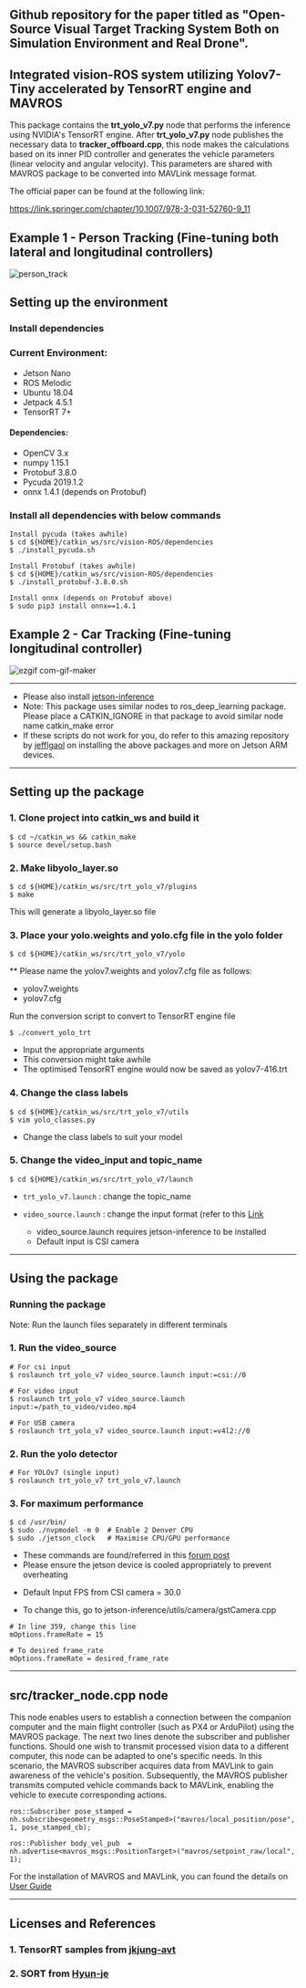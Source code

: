 ## Github repository for the paper titled as "Open-Source Visual Target Tracking System Both on Simulation Environment and Real Drone".

## Integrated vision-ROS system utilizing Yolov7-Tiny accelerated by TensorRT engine and MAVROS 

This package contains the **trt_yolo_v7.py** node that performs the inference using NVIDIA's TensorRT engine.
After **trt_yolo_v7.py** node publishes the necessary data to **tracker_offboard.cpp**, this node makes the calculations based on its inner PID controller and generates the vehicle parameters (linear velocity and angular velocity).
This parameters are shared with MAVROS package to be converted into MAVLink message format.

The official paper can be found at the following link:

https://link.springer.com/chapter/10.1007/978-3-031-52760-9_11

## Example 1 - Person Tracking (Fine-tuning both lateral and longitudinal controllers)
![person_track](https://github.com/zcelil/vision-ROS/assets/57402408/bb5893c1-d558-487e-84aa-6475d7ab0a44)


## Setting up the environment

### Install dependencies

### Current Environment:

- Jetson Nano
- ROS Melodic
- Ubuntu 18.04
- Jetpack 4.5.1
- TensorRT 7+

#### Dependencies:

- OpenCV 3.x
- numpy 1.15.1
- Protobuf 3.8.0
- Pycuda 2019.1.2
- onnx 1.4.1 (depends on Protobuf)

### Install all dependencies with below commands

```
Install pycuda (takes awhile)
$ cd ${HOME}/catkin_ws/src/vision-ROS/dependencies
$ ./install_pycuda.sh

Install Protobuf (takes awhile)
$ cd ${HOME}/catkin_ws/src/vision-ROS/dependencies
$ ./install_protobuf-3.8.0.sh

Install onnx (depends on Protobuf above)
$ sudo pip3 install onnx==1.4.1
```
## Example 2 - Car Tracking (Fine-tuning longitudinal controller)
![ezgif com-gif-maker](https://github.com/zcelil/vision-ROS/assets/57402408/143d1539-0792-45bf-b463-74e322e2caff)

---

* Please also install [jetson-inference](https://github.com/dusty-nv/ros_deep_learning#jetson-inference)
* Note: This package uses similar nodes to ros_deep_learning package. Please place a CATKIN_IGNORE in that package to avoid similar node name catkin_make error
* If these scripts do not work for you, do refer to this amazing repository by [jefflgaol](https://github.com/jefflgaol/Install-Packages-Jetson-ARM-Family) on installing the above packages and more on Jetson ARM devices.
---
## Setting up the package

### 1. Clone project into catkin_ws and build it

``` 
$ cd ~/catkin_ws && catkin_make
$ source devel/setup.bash
```

### 2. Make libyolo_layer.so

```
$ cd ${HOME}/catkin_ws/src/trt_yolo_v7/plugins
$ make
```

This will generate a libyolo_layer.so file

### 3. Place your yolo.weights and yolo.cfg file in the yolo folder

```
$ cd ${HOME}/catkin_ws/src/trt_yolo_v7/yolo
```
** Please name the yolov7.weights and yolov7.cfg file as follows:
- yolov7.weights
- yolov7.cfg

Run the conversion script to convert to TensorRT engine file

```
$ ./convert_yolo_trt
```

- Input the appropriate arguments
- This conversion might take awhile
- The optimised TensorRT engine would now be saved as yolov7-416.trt

### 4. Change the class labels

```
$ cd ${HOME}/catkin_ws/src/trt_yolo_v7/utils
$ vim yolo_classes.py
```

- Change the class labels to suit your model

### 5. Change the video_input and topic_name

```
$ cd ${HOME}/catkin_ws/src/trt_yolo_v7/launch
```
- `trt_yolo_v7.launch` : change the topic_name

- `video_source.launch` : change the input format (refer to this [Link](https://github.com/dusty-nv/jetson-inference/blob/master/docs/aux-streaming.md)

   * video_source.launch requires jetson-inference to be installed
   * Default input is CSI camera

---
## Using the package

### Running the package

Note: Run the launch files separately in different terminals

### 1. Run the video_source 

```
# For csi input
$ roslaunch trt_yolo_v7 video_source.launch input:=csi://0

# For video input
$ roslaunch trt_yolo_v7 video_source.launch input:=/path_to_video/video.mp4

# For USB camera
$ roslaunch trt_yolo_v7 video_source.launch input:=v4l2://0
```

### 2. Run the yolo detector

```
# For YOLOv7 (single input)
$ roslaunch trt_yolo_v7 trt_yolo_v7.launch

```

### 3. For maximum performance

```
$ cd /usr/bin/
$ sudo ./nvpmodel -m 0	# Enable 2 Denver CPU
$ sudo ./jetson_clock	# Maximise CPU/GPU performance
```

* These commands are found/referred in this [forum post](https://forums.developer.nvidia.com/t/nvpmodel-and-jetson-clocks/58659/2)
* Please ensure the jetson device is cooled appropriately to prevent overheating

- Default Input FPS from CSI camera = 30.0
* To change this, go to jetson-inference/utils/camera/gstCamera.cpp 

``` 
# In line 359, change this line
mOptions.frameRate = 15

# To desired frame_rate
mOptions.frameRate = desired_frame_rate
``` 
---

## src/tracker_node.cpp node

This node enables users to establish a connection between the companion computer and the main flight controller (such as PX4 or ArduPilot) using the MAVROS package. The next two lines denote the subscriber and publisher functions. Should one wish to transmit processed vision data to a different computer, this node can be adapted to one's specific needs. In this scenario, the MAVROS subscriber acquires data from MAVLink to gain awareness of the vehicle's position. Subsequently, the MAVROS publisher transmits computed vehicle commands back to MAVLink, enabling the vehicle to execute corresponding actions.

```
ros::Subscriber pose_stamped = nh.subscribe<geometry_msgs::PoseStamped>("mavros/local_position/pose", 1, pose_stamped_cb);

ros::Publisher body_vel_pub  = nh.advertise<mavros_msgs::PositionTarget>("mavros/setpoint_raw/local", 1);

```

For the installation of MAVROS and MAVLink, you can found the details on [User Guide](https://docs.px4.io/main/en/)

---
## Licenses and References

### 1. TensorRT samples from [jkjung-avt](https://github.com/jkjung-avt/) 

### 2. SORT from [Hyun-je](https://github.com/Hyun-je/SORT-ros) 
